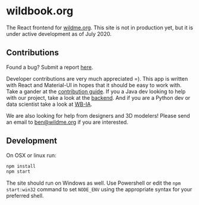 # wildbook.org

The React frontend for [wildme.org](https://wildme.org/). This site is not in production yet, but it is under active development as of July 2020.

## Contributions 

Found a bug? Submit a report [here](https://github.com/WildbookOrg/wildme.org/issues/new).

Developer contributions are very much appreciated =). This app is written with React and Material-UI in hopes that it should be easy to work with. Take a gander at the [contribution guide](https://github.com/WildbookOrg/wildme.org/blob/master/CONTRIBUTION_GUIDE.md). If you a Java dev looking to help with our project, take a look at the [backend](https://github.com/WildbookOrg/Wildbook). And if you are a Python dev or data scientist take a look at [WB-IA](https://github.com/WildbookOrg/wildbook-ia). 

We are also looking for help from designers and 3D modelers! Please send an email to ben@wildme.org if you are interested.

## Development 

On OSX or linux run:

```js
npm install 
npm start 
```

The site should run on Windows as well. Use Powershell or edit the `npm start:win32` command to set `NODE_ENV` using the appropriate syntax for your preferred shell.
